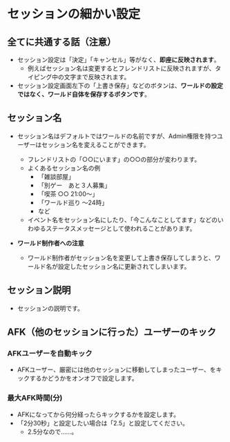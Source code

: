 # セッションの細かい設定
## 全てに共通する話（注意）
- セッション設定は「決定」「キャンセル」等がなく、**即座に反映されます**。
  - 例えばセッション名は変更するとフレンドリストに反映されますが、タイピング中の文字まで反映されます。
- セッション設定画面左下の「上書き保存」などのボタンは、**ワールドの設定ではなく、ワールド自体を保存するボタンです**。
## セッション名
- セッション名はデフォルトではワールドの名前ですが、Admin権限を持つユーザーはセッション名を変えることができます。
  - フレンドリストの「○○にいます」の○○の部分が変わります。
  - よくあるセッション名の例
    - 「雑談部屋」
    - 「別ゲー　あと３人募集」
    - 「喫茶 ○○ 21:00～」
    - 「ワールド巡り ～24時」
    - など
  - イベント名をセッション名にしたり、「今こんなことしてます」などのいわゆるステータスメッセージとして使われることがあります。

- **ワールド制作者への注意**
  - ワールド制作者がセッション名を変更して上書き保存してしまうと、ワールド名が設定したセッション名に更新されてしまいます。
## セッション説明
- セッションの説明です。
## AFK（他のセッションに行った）ユーザーのキック
### AFKユーザーを自動キック
- AFKユーザー、厳密には他のセッションに移動してしまったユーザー、をキックするかどうかをオンオフで設定します。
### 最大AFK時間(分)
- AFKになってから何分経ったらキックするかを設定します。
- 「2分30秒」と設定したい場合は「2.5」と設定してください。
  - 2.5分なので……。